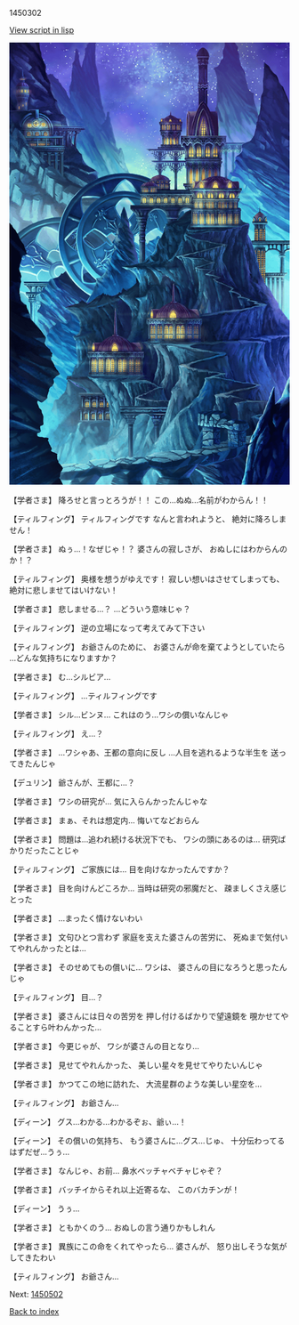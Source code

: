 1450302

[View script in lisp](../scripts/1450302.txt)

![004_observatory.png](../images/backgrounds/004_observatory.png)

【学者さま】
降ろせと言っとろうが！！
この…ぬぬ…名前がわからん！！

【ティルフィング】
ティルフィングです
なんと言われようと、
絶対に降ろしません！

【学者さま】
ぬぅ…！なぜじゃ！？
婆さんの寂しさが、
おぬしにはわからんのか！？

【ティルフィング】
奥様を想うがゆえです！
寂しい想いはさせてしまっても、
絶対に悲しませてはいけない！

【学者さま】
悲しませる…？
…どういう意味じゃ？

【ティルフィング】
逆の立場になって考えてみて下さい

【ティルフィング】
お爺さんのために、
お婆さんが命を棄てようとしていたら
…どんな気持ちになりますか？

【学者さま】
む…シルビア…

【ティルフィング】
…ティルフィングです

【学者さま】
シル…ビンヌ…
これはのう…ワシの償いなんじゃ

【ティルフィング】
え…？

【学者さま】
…ワシゃあ、王都の意向に反し
…人目を逃れるような半生を
送ってきたんじゃ

【デュリン】
爺さんが、王都に…？

【学者さま】
ワシの研究が…
気に入らんかったんじゃな

【学者さま】
まぁ、それは想定内…
悔いてなどおらん

【学者さま】
問題は…追われ続ける状況下でも、
ワシの頭にあるのは…
研究ばかりだったことじゃ

【ティルフィング】
ご家族には…
目を向けなかったんですか？

【学者さま】
目を向けんどころか…
当時は研究の邪魔だと、
疎ましくさえ感じとった

【学者さま】
…まったく情けないわい

【学者さま】
文句ひとつ言わず
家庭を支えた婆さんの苦労に、
死ぬまで気付いてやれんかったとは…

【学者さま】
そのせめてもの償いに…
ワシは、
婆さんの目になろうと思ったんじゃ

【ティルフィング】
目…？

【学者さま】
婆さんには日々の苦労を
押し付けるばかりで望遠鏡を
覗かせてやることすら叶わんかった…

【学者さま】
今更じゃが、
ワシが婆さんの目となり…

【学者さま】
見せてやれんかった、
美しい星々を見せてやりたいんじゃ

【学者さま】
かつてこの地に訪れた、
大流星群のような美しい星空を…

【ティルフィング】
お爺さん…

【ディーン】
グス…わかる…わかるぞぉ、爺ぃ…！

【ディーン】
その償いの気持ち、
もう婆さんに…グス…じゅ、
十分伝わってるはずだぜ…うぅ…

【学者さま】
なんじゃ、お前…
鼻水ベッチャベチャじゃぞ？

【学者さま】
バッチイからそれ以上近寄るな、
このバカチンが！

【ディーン】
うぅ…

【学者さま】
ともかくのう…
おぬしの言う通りかもしれん

【学者さま】
異族にこの命をくれてやったら…
婆さんが、
怒り出しそうな気がしてきたわい

【ティルフィング】
お爺さん…

Next: [1450502](1450502.md)

[Back to index](index.md)
